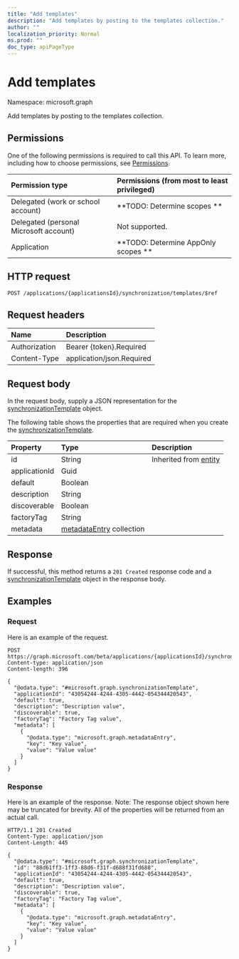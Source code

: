 ```yaml
---
title: "Add templates"
description: "Add templates by posting to the templates collection."
author: ""
localization_priority: Normal
ms.prod: ""
doc_type: apiPageType
---
```


# Add templates

Namespace: microsoft.graph

Add templates by posting to the templates collection.

## Permissions
One of the following permissions is required to call this API. To learn more, including how to choose permissions, see [Permissions](/concepts/permissions-reference.md).

|Permission type|Permissions (from most to least privileged)|
|:---|:---|
|Delegated (work or school account)|**TODO: Determine scopes **|
|Delegated (personal Microsoft account)|Not supported.|
|Application|**TODO: Determine AppOnly scopes **|

## HTTP request
<!-- {
  "blockType": "ignored"
}
-->
``` http
POST /applications/{applicationsId}/synchronization/templates/$ref
```

## Request headers
|Name|Description|
|:---|:---|
|Authorization|Bearer {token}.Required|
|Content-Type|application/json.Required|

## Request body
In the request body, supply a JSON representation for the [synchronizationTemplate](../resources/synchronizationtemplate.md) object.

The following table shows the properties that are required when you create the [synchronizationTemplate](../resources/synchronizationtemplate.md).

|Property|Type|Description|
|:---|:---|:---|
|id|String| Inherited from [entity](../resources/entity.md)|
|applicationId|Guid||
|default|Boolean||
|description|String||
|discoverable|Boolean||
|factoryTag|String||
|metadata|[metadataEntry](../resources/metadataentry.md) collection||



## Response
If successful, this method returns a `201 Created` response code and a [synchronizationTemplate](../resources/synchronizationtemplate.md) object in the response body.

## Examples

### Request
Here is an example of the request.
<!-- {
  "blockType": "request",
  "name": "create_synchronizationtemplate_from_"
}
-->
``` http
POST https://graph.microsoft.com/beta/applications/{applicationsId}/synchronization/templates
Content-type: application/json
Content-length: 396

{
  "@odata.type": "#microsoft.graph.synchronizationTemplate",
  "applicationId": "43054244-4244-4305-4442-054344420543",
  "default": true,
  "description": "Description value",
  "discoverable": true,
  "factoryTag": "Factory Tag value",
  "metadata": [
    {
      "@odata.type": "microsoft.graph.metadataEntry",
      "key": "Key value",
      "value": "Value value"
    }
  ]
}
```

### Response
Here is an example of the response. Note: The response object shown here may be truncated for brevity. All of the properties will be returned from an actual call.
<!-- {
  "blockType": "response",
  "truncated": true,
  "@odata.type": "microsoft.graph.synchronizationtemplate"
}
-->
``` http
HTTP/1.1 201 Created
Content-Type: application/json
Content-Length: 445

{
  "@odata.type": "#microsoft.graph.synchronizationTemplate",
  "id": "88d61ff3-1ff3-88d6-f31f-d688f31fd688",
  "applicationId": "43054244-4244-4305-4442-054344420543",
  "default": true,
  "description": "Description value",
  "discoverable": true,
  "factoryTag": "Factory Tag value",
  "metadata": [
    {
      "@odata.type": "microsoft.graph.metadataEntry",
      "key": "Key value",
      "value": "Value value"
    }
  ]
}
```

